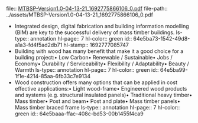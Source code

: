 file:: [MTBSP-Version1.0-04-13-21_1692775866106_0.pdf](../assets/MTBSP-Version1.0-04-13-21_1692775866106_0.pdf)
file-path:: ../assets/MTBSP-Version1.0-04-13-21_1692775866106_0.pdf

- Integrated design, digital fabrication and building information modelling (BIM) are key to the successful delivery of mass timber buildings.
  ls-type:: annotation
  hl-page:: 7
  hl-color:: green
  id:: 64e5ba73-1542-49d8-a1a3-fd4f5ad2db71
  hl-stamp:: 1692777085747
- Building with wood has many benefit that make it a good choice for a building project:• Low Carbon• Renewable / Sustainable• Jobs / Economy• Durability / Serviceability• Flexibility / Adaptability• Beauty / Warmth
  ls-type:: annotation
  hl-page:: 7
  hl-color:: green
  id:: 64e5ba99-1f1e-4214-85aa-6fb33c7e9134
- Wood construction offers many options that can be applied in cost effective applications:• Light wood-frame• Engineered wood products and systems (e.g. structural insulated panels)• Traditional heavy timber• Mass timber• Post and beam• Post and plate• Mass timber panels• Mass timber braced frame
  ls-type:: annotation
  hl-page:: 7
  hl-color:: green
  id:: 64e5baaa-ffac-408c-bd53-00b1455f4ca9
